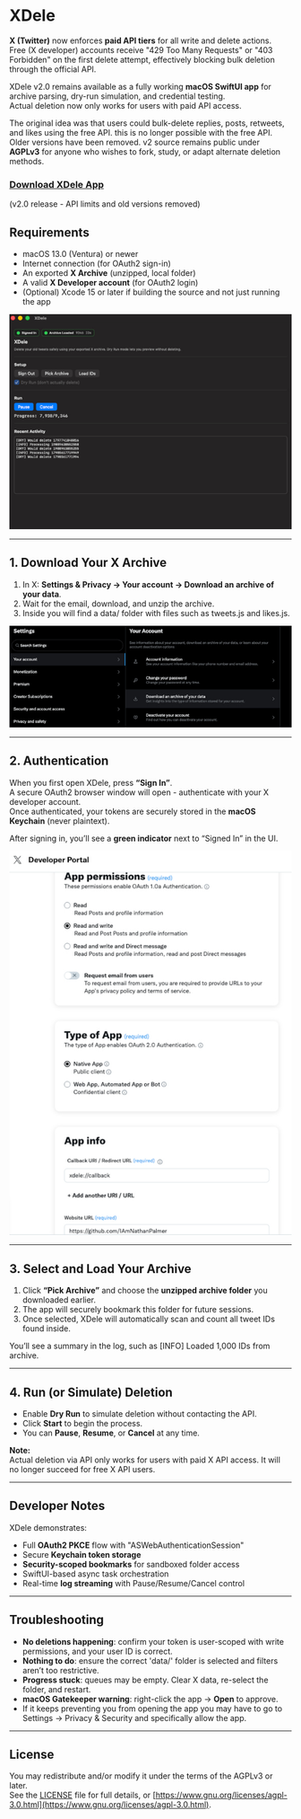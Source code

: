 # XDele

**X (Twitter)** now enforces **paid API tiers** for all write and delete actions.  
Free (X developer) accounts receive "429 Too Many Requests" or "403 Forbidden" on the first delete attempt, effectively blocking bulk deletion through the official API.

XDele v2.0 remains available as a fully working **macOS SwiftUI app** for archive parsing, dry-run simulation, and credential testing.  
Actual deletion now only works for users with paid API access.

The original idea was that users could bulk-delete replies, posts, retweets, and likes using the free API. this is no longer possible with the free API.
Older versions have been removed. v2 source remains public under **AGPLv3** for anyone who wishes to fork, study, or adapt alternate deletion methods.

### [Download XDele App](https://github.com/yourusername/XDele/releases)
(v2.0 release - API limits and old versions removed)


## Requirements
- macOS 13.0 (Ventura) or newer  
- Internet connection (for OAuth2 sign-in)  
- An exported **X Archive** (unzipped, local folder)  
- A valid **X Developer account** (for OAuth2 login)  
- (Optional) Xcode 15 or later if building the source and not just running the app

![Screenshot](images/xd1.jpg)

---

## 1. Download Your X Archive
1. In X: **Settings & Privacy → Your account → Download an archive of your data**.
2. Wait for the email, download, and unzip the archive.
3. Inside you will find a data/ folder with files such as tweets.js and likes.js.

![Screenshot](images/xd2.jpg)

---

## 2. Authentication
When you first open XDele, press **“Sign In”**.  
A secure OAuth2 browser window will open - authenticate with your X developer account.  
Once authenticated, your tokens are securely stored in the **macOS Keychain** (never plaintext).

After signing in, you’ll see a **green indicator** next to “Signed In” in the UI.

![Authentication Screenshot](images/xd3.jpg)

---

## 3. Select and Load Your Archive

1. Click **“Pick Archive”** and choose the **unzipped archive folder** you downloaded earlier.  
2. The app will securely bookmark this folder for future sessions.  
3. Once selected, XDele will automatically scan and count all tweet IDs found inside.

You’ll see a summary in the log, such as [INFO] Loaded 1,000 IDs from archive.

---

## 4. Run (or Simulate) Deletion

- Enable **Dry Run** to simulate deletion without contacting the API.  
- Click **Start** to begin the process.  
- You can **Pause**, **Resume**, or **Cancel** at any time.

**Note:**  
Actual deletion via API only works for users with paid X API access. It will no longer succeed for free X API users.

---

## Developer Notes

XDele demonstrates:
- Full **OAuth2 PKCE** flow with "ASWebAuthenticationSession"
- Secure **Keychain token storage**
- **Security-scoped bookmarks** for sandboxed folder access
- SwiftUI-based async task orchestration
- Real-time **log streaming** with Pause/Resume/Cancel control 

---

## Troubleshooting
- **No deletions happening**: confirm your token is user-scoped with write permissions, and your user ID is correct.  
- **Nothing to do**: ensure the correct 'data/' folder is selected and filters aren’t too restrictive.  
- **Progress stuck**: queues may be empty. Clear X data, re-select the folder, and restart.  
- **macOS Gatekeeper warning**: right-click the app → **Open** to approve.
- If it keeps preventing you from opening the app you may have to go to Settings → Privacy & Security and specifically allow the app.

---

## License
You may redistribute and/or modify it under the terms of the AGPLv3 or later.  
See the [LICENSE](LICENSE) file for full details, or [https://www.gnu.org/licenses/agpl-3.0.html](https://www.gnu.org/licenses/agpl-3.0.html).  

